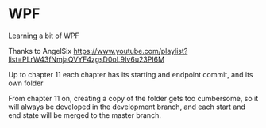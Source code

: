 # WPF
Learning a bit of WPF

Thanks to 
AngelSix https://www.youtube.com/playlist?list=PLrW43fNmjaQVYF4zgsD0oL9Iv6u23PI6M

Up to chapter 11  each chapter has its starting and endpoint commit, and its own folder

From chapter 11 on, creating a copy of the folder gets too cumbersome, so it will always be developed in the development branch, and each start and end state will be merged to the master branch.


